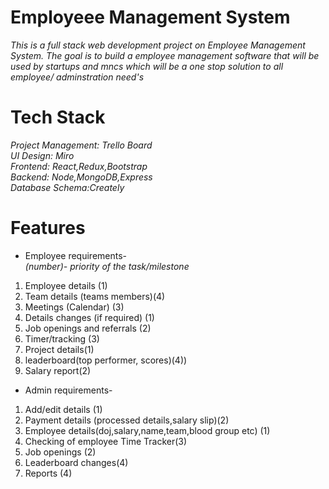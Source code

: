 # Employeee Management System

*This is a full stack web development project on Employee Management System. The goal is to build a employee management software that will be used by startups and mncs which will be a one stop solution to all employee/ adminstration need's*

# Tech Stack
*Project Management: 	Trello Board  <br/>*
*UI Design: Miro <br/>*
*Frontend: React,Redux,Bootstrap <br/>*
*Backend: Node,MongoDB,Express <br/>*
*Database Schema:Creately <br/>*

# Features
* Employee requirements-<br/>
  <em>(number)- priority of the task/milestone</em>

<ol>
<li>Employee details (1)</li>
<li>Team details (teams members)(4)</li>
<li>Meetings (Calendar) (3)</li>
<li>Details changes (if required) (1)</li>
<li>Job openings and referrals (2)</li>
<li>Timer/tracking (3)</li>
<li>Project details(1)</li>
<li>leaderboard(top performer, scores)(4))</li>
<li>Salary report(2)</li>
</ol>


* Admin requirements-<br/>

<ol>
<li>Add/edit details (1)</li>
<li>Payment details (processed details,salary slip)(2)</li>
<li>Employee details(doj,salary,name,team,blood group etc) (1)</li>
<li>Checking of employee Time Tracker(3)</li>
<li>Job openings (2)</li>
<li>Leaderboard changes(4)</li>
<li>Reports (4)</li>
</ol>











